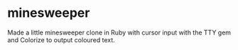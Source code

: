 # minesweeper
Made a little minesweeper clone in Ruby with cursor input with the TTY gem and Colorize to output coloured text.
